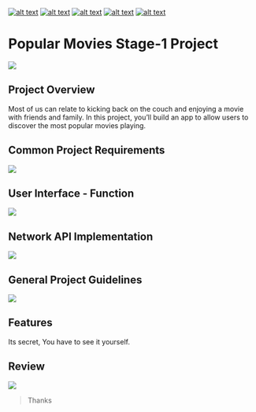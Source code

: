 <!-- Please don't remove this: Grab your social icons from https://github.com/carlsednaoui/gitsocial -->

<!-- display the social media buttons in your README -->

[![alt text][1.1]][1] 		[![alt text][2.1]][2] 		[![alt text][3.1]][3]		[![alt text][4.1]][4]		[![alt text][5.1]][5]


<!-- links to social media icons -->
<!-- no need to change these -->

<!-- icons with padding -->

[1.1]: http://i.imgur.com/tXSoThF.png (twitter icon with padding)
[2.1]: http://i.imgur.com/P3YfQoD.png (facebook icon with padding)
[3.1]: http://i.imgur.com/yCsTjba.png (google plus icon with padding)
[4.1]: https://ppxdev.files.wordpress.com/2018/10/aln.png (tumblr icon with padding)
[5.1]: http://i.imgur.com/0o48UoR.png (github icon with padding)


<!-- links to your social media accounts -->
<!-- update these accordingly -->

[1]: http://www.twitter.com/imtrilokia
[2]: http://www.facebook.com/abhinandan.trilokia
[3]: https://plus.google.com/+AbhinandanTrilokia
[4]: https://www.linkedin.com/in/abhinandantrilokia/
[5]: https://github.com/Trilokia


<!-- Please don't remove this: Grab your social icons from https://github.com/carlsednaoui/gitsocial -->
# Popular Movies Stage-1 Project
![](https://ppxdev.files.wordpress.com/2018/10/pmas11.png)

## Project Overview
Most of us can relate to kicking back on the couch and enjoying a movie with friends and family. In this project, you’ll build an app to allow users to discover the most popular movies playing. 

## Common Project Requirements
![](https://ppxdev.files.wordpress.com/2018/10/pmaa11.png)

## User Interface - Function
![](https://ppxdev.files.wordpress.com/2018/10/pmaa21.png)

## Network API Implementation
![](https://ppxdev.files.wordpress.com/2018/10/pmaa31.png)

## General Project Guidelines
![](https://ppxdev.files.wordpress.com/2018/10/pmaa41.png)

## Features
Its secret, You have to see it yourself.

## Review
![](https://ppxdev.files.wordpress.com/2018/10/pmaa51.png)

>Thanks